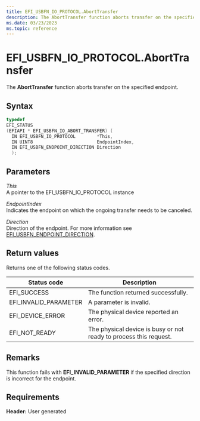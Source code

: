 ```yaml
---
title: EFI_USBFN_IO_PROTOCOL.AbortTransfer
description: The AbortTransfer function aborts transfer on the specified endpoint.
ms.date: 03/23/2023
ms.topic: reference
---
```


# EFI_USBFN_IO_PROTOCOL.AbortTransfer

The **AbortTransfer** function aborts transfer on the specified endpoint.

## Syntax

```cpp
typedef
EFI_STATUS
(EFIAPI * EFI_USBFN_IO_ABORT_TRANSFER) (
  IN EFI_USBFN_IO_PROTOCOL        *This,
  IN UINT8                        EndpointIndex,
  IN EFI_USBFN_ENDPOINT_DIRECTION Direction
  );
```

## Parameters

*This*  
A pointer to the EFI_USBFN_IO_PROTOCOL instance

*EndpointIndex*  
Indicates the endpoint on which the ongoing transfer needs to be canceled.

*Direction*  
Direction of the endpoint. For more information see [EFI_USBFN_ENDPOINT_DIRECTION](efi-usbfn-endpoint-direction.md).

## Return values

Returns one of the following status codes.

| Status code | Description |
|--|--|
| EFI_SUCCESS | The function returned successfully. |
| EFI_INVALID_PARAMETER | A parameter is invalid. |
| EFI_DEVICE_ERROR | The physical device reported an error. |
| EFI_NOT_READY | The physical device is busy or not ready to process this request. |

## Remarks

This function fails with **EFI_INVALID_PARAMETER** if the specified direction is incorrect for the endpoint.

## Requirements

**Header:** User generated

